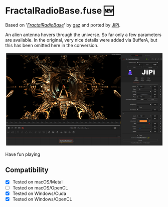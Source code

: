 # FractalRadioBase.fuse :new:

Based on '_[FractalRadioBase](https://www.shadertoy.com/view/WlcczS)_' by [gaz](https://www.shadertoy.com/user/Kali) and ported by [JiPi](../Profiles/JiPi.md).

An alien antenna hovers through the universe. So far only a few parameters are available.
In the original, very nice details were added via BufferA, but this has been omitted here in the conversion.

[![FractalRadioBase](FractalRadioBase.png)](FractalRadioBase.fuse)



Have fun playing

## Compatibility
- [x] Tested on macOS/Metal
- [ ] Tested on macOS/OpenCL
- [x] Tested on Windows/Cuda
- [x] Tested on Windows/OpenCL
